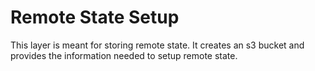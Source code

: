 # Remote State Setup
This layer is meant for storing remote state. It creates an s3 bucket and provides
the information needed to setup remote state. 
